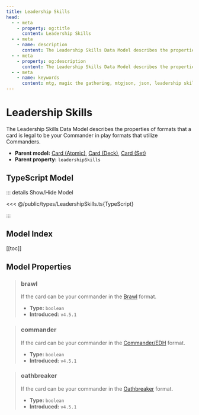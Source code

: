 ```yaml
---
title: Leadership Skills
head:
  - - meta
    - property: og:title
      content: Leadership Skills
  - - meta
    - name: description
      content: The Leadership Skills Data Model describes the properties of formats that a card is legal to be your Commander in play formats that utilize Commanders.
  - - meta
    - property: og:description
      content: The Leadership Skills Data Model describes the properties of formats that a card is legal to be your Commander in play formats that utilize Commanders.
  - - meta
    - name: keywords
      content: mtg, magic the gathering, mtgjson, json, leadership skills
---
```


# Leadership Skills

The Leadership Skills Data Model describes the properties of formats that a card is legal to be your Commander in play formats that utilize Commanders.

- **Parent model:** [Card (Atomic)](/data-models/card-atomic/), [Card (Deck)](/data-models/card-deck/), [Card (Set)](/data-models/card-set/)
- **Parent property:** `leadershipSkills`

## TypeScript Model

::: details Show/Hide Model

<<< @/public/types/LeadershipSkills.ts{TypeScript}

:::

## Model Index

[[toc]]

## Model Properties

> ### brawl
>
> If the card can be your commander in the [Brawl](https://magic.wizards.com/en/game-info/gameplay/formats/brawl) format.
>
> - **Type:** `boolean`
> - **Introduced:** `v4.5.1`

> ### commander
>
> If the card can be your commander in the [Commander/EDH](https://magic.wizards.com/en/content/commander-format) format.
>
> - **Type:** `boolean`
> - **Introduced:** `v4.5.1`

> ### oathbreaker
>
> If the card can be your commander in the [Oathbreaker](https://oathbreakermtg.org/) format.
>
> - **Type:** `boolean`
> - **Introduced:** `v4.5.1`

